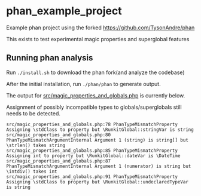 # phan_example_project
Example phan project using the forked https://github.com/TysonAndre/phan

This exists to test experimental magic properties and superglobal features

## Running phan analysis

Run `./install.sh` to download the phan fork(and analyze the codebase)

After the initial installation, run `./phan/phan` to generate output.

The output for [src/magic_properties_and_globals.php](src/magic_properties_and_globals.php) is currently below.

Assignment of possibly incompatible types to globals/superglobals still needs to be detected.

```
src/magic_properties_and_globals.php:78 PhanTypeMismatchProperty Assigning \stdClass to property but \RunkitGlobal::stringVar is string
src/magic_properties_and_globals.php:80 PhanTypeMismatchArgumentInternal Argument 1 (string) is string[] but \strlen() takes string
src/magic_properties_and_globals.php:85 PhanTypeMismatchProperty Assigning int to property but \RunkitGlobal::dateVar is \DateTime
src/magic_properties_and_globals.php:87 PhanTypeMismatchArgumentInternal Argument 1 (numerator) is string but \intdiv() takes int
src/magic_properties_and_globals.php:91 PhanTypeMismatchProperty Assigning \stdClass to property but \RunkitGlobal::undeclaredTypeVar is string
```
